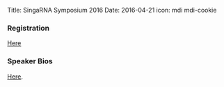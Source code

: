 Title: SingaRNA Symposium 2016
Date: 2016-04-21
icon: mdi mdi-cookie



### Registration

[Here](http://goo.gl/forms/0awa0rCjGbMxPWBI3)

### Speaker Bios

[Here](http://yeolab.github.io/singarna-2016-speaker-bios).
